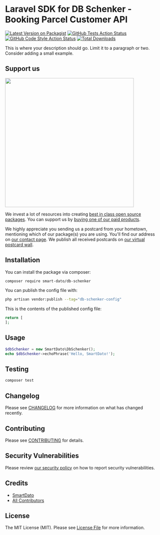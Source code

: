 # Laravel SDK for DB Schenker - Booking Parcel Customer API

[![Latest Version on Packagist](https://img.shields.io/packagist/v/smart-dato/db-schenker.svg?style=flat-square)](https://packagist.org/packages/smart-dato/db-schenker)
[![GitHub Tests Action Status](https://img.shields.io/github/actions/workflow/status/smart-dato/db-schenker/run-tests.yml?branch=main&label=tests&style=flat-square)](https://github.com/smart-dato/db-schenker/actions?query=workflow%3Arun-tests+branch%3Amain)
[![GitHub Code Style Action Status](https://img.shields.io/github/actions/workflow/status/smart-dato/db-schenker/fix-php-code-style-issues.yml?branch=main&label=code%20style&style=flat-square)](https://github.com/smart-dato/db-schenker/actions?query=workflow%3A"Fix+PHP+code+style+issues"+branch%3Amain)
[![Total Downloads](https://img.shields.io/packagist/dt/smart-dato/db-schenker.svg?style=flat-square)](https://packagist.org/packages/smart-dato/db-schenker)

This is where your description should go. Limit it to a paragraph or two. Consider adding a small example.

## Support us

[<img src="https://github-ads.s3.eu-central-1.amazonaws.com/db-schenker.jpg?t=1" width="419px" />](https://spatie.be/github-ad-click/db-schenker)

We invest a lot of resources into creating [best in class open source packages](https://spatie.be/open-source). You can support us by [buying one of our paid products](https://spatie.be/open-source/support-us).

We highly appreciate you sending us a postcard from your hometown, mentioning which of our package(s) you are using. You'll find our address on [our contact page](https://spatie.be/about-us). We publish all received postcards on [our virtual postcard wall](https://spatie.be/open-source/postcards).

## Installation

You can install the package via composer:

```bash
composer require smart-dato/db-schenker
```

You can publish the config file with:

```bash
php artisan vendor:publish --tag="db-schenker-config"
```

This is the contents of the published config file:

```php
return [
];
```

## Usage

```php
$dbSchenker = new SmartDato\DbSchenker();
echo $dbSchenker->echoPhrase('Hello, SmartDato!');
```

## Testing

```bash
composer test
```

## Changelog

Please see [CHANGELOG](CHANGELOG.md) for more information on what has changed recently.

## Contributing

Please see [CONTRIBUTING](CONTRIBUTING.md) for details.

## Security Vulnerabilities

Please review [our security policy](../../security/policy) on how to report security vulnerabilities.

## Credits

- [SmartDato](https://github.com/smart-dato)
- [All Contributors](../../contributors)

## License

The MIT License (MIT). Please see [License File](LICENSE.md) for more information.
